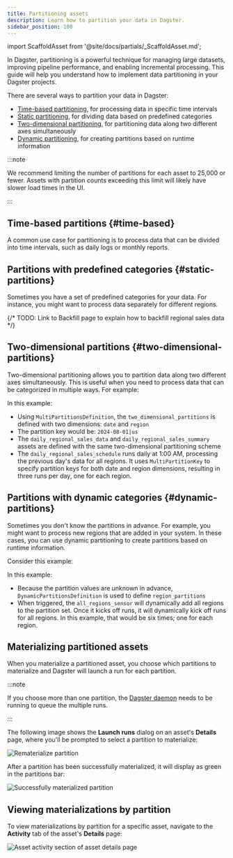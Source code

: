 ```yaml
---
title: Partitioning assets
description: Learn how to partition your data in Dagster.
sidebar_position: 100
---
```


import ScaffoldAsset from '@site/docs/partials/\_ScaffoldAsset.md';

<ScaffoldAsset />

In Dagster, partitioning is a powerful technique for managing large datasets, improving pipeline performance, and enabling incremental processing. This guide will help you understand how to implement data partitioning in your Dagster projects.

There are several ways to partition your data in Dagster:

- [Time-based partitioning](#time-based), for processing data in specific time intervals
- [Static partitioning](#static-partitions), for dividing data based on predefined categories
- [Two-dimensional partitioning](#two-dimensional-partitions), for partitioning data along two different axes simultaneously
- [Dynamic partitioning](#dynamic-partitions), for creating partitions based on runtime information

:::note

We recommend limiting the number of partitions for each asset to 25,000 or fewer. Assets with partition counts exceeding this limit will likely have slower load times in the UI.

:::

## Time-based partitions \{#time-based}

A common use case for partitioning is to process data that can be divided into time intervals, such as daily logs or monthly reports.

<CodeExample path="docs_snippets/docs_snippets/guides/data-modeling/partitioning/time_based_partitioning.py" language="python" title="src/<project_name>/defs/assets.py"/>

## Partitions with predefined categories \{#static-partitions}

Sometimes you have a set of predefined categories for your data. For instance, you might want to process data separately for different regions.

<CodeExample path="docs_snippets/docs_snippets/guides/data-modeling/partitioning/static_partitioning.py" language="python" title="src/<project_name>/defs/assets.py"/>

{/* TODO: Link to Backfill page to explain how to backfill regional sales data */}

## Two-dimensional partitions \{#two-dimensional-partitions}

Two-dimensional partitioning allows you to partition data along two different axes simultaneously. This is useful when you need to process data that can be categorized in multiple ways. For example:

<CodeExample path="docs_snippets/docs_snippets/guides/data-modeling/partitioning/two_dimensional_partitioning.py" language="python" title="src/<project_name>/defs/assets.py"/>

In this example:

- Using `MultiPartitionsDefinition`, the `two_dimensional_partitions` is defined with two dimensions: `date` and `region`
- The partition key would be: `2024-08-01|us`
- The `daily_regional_sales_data` and `daily_regional_sales_summary` assets are defined with the same two-dimensional partitioning scheme
- The `daily_regional_sales_schedule` runs daily at 1:00 AM, processing the previous day's data for all regions. It uses `MultiPartitionKey` to specify partition keys for both date and region dimensions, resulting in three runs per day, one for each region.

## Partitions with dynamic categories \{#dynamic-partitions}

Sometimes you don't know the partitions in advance. For example, you might want to process new regions that are added in your system. In these cases, you can use dynamic partitioning to create partitions based on runtime information.

Consider this example:

<CodeExample path="docs_snippets/docs_snippets/guides/data-modeling/partitioning/dynamic_partitioning.py" language="python" title="Dynamic partitioning" title="src/<project_name>/defs/assets.py"/>

In this example:

- Because the partition values are unknown in advance, `DynamicPartitionsDefinition` is used to define `region_partitions`
- When triggered, the `all_regions_sensor` will dynamically add all regions to the partition set. Once it kicks off runs, it will dynamically kick off runs for all regions. In this example, that would be six times; one for each region.

## Materializing partitioned assets

When you materialize a partitioned asset, you choose which partitions to materialize and Dagster will launch a run for each partition. 

:::note

If you choose more than one partition, the [Dagster daemon](/deployment/execution/dagster-daemon) needs to be running to queue the multiple runs.

:::

The following image shows the **Launch runs** dialog on an asset's **Details** page, where you'll be prompted to select a partition to materialize:

![Rematerialize partition](/images/guides/build/partitions-and-backfills/rematerialize-partition.png)

After a partition has been successfully materialized, it will display as green in the partitions bar:

![Successfully materialized partition](/images/guides/build/partitions-and-backfills/materialized-partitioned-asset.png)

## Viewing materializations by partition

To view materializations by partition for a specific asset, navigate to the **Activity** tab of the asset's **Details** page:

![Asset activity section of asset details page](/images/guides/build/partitions-and-backfills/materialized-partitioned-asset-activity.png)